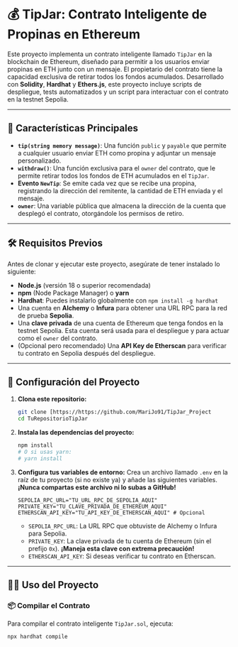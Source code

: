 

# 💰 TipJar: Contrato Inteligente de Propinas en Ethereum

Este proyecto implementa un contrato inteligente llamado `TipJar` en la blockchain de Ethereum, diseñado para permitir a los usuarios enviar propinas en ETH junto con un mensaje. El propietario del contrato tiene la capacidad exclusiva de retirar todos los fondos acumulados. Desarrollado con **Solidity**, **Hardhat** y **Ethers.js**, este proyecto incluye scripts de despliegue, tests automatizados y un script para interactuar con el contrato en la testnet Sepolia.

---

## 🌟 Características Principales

* **`tip(string memory message)`**: Una función `public` y `payable` que permite a cualquier usuario enviar ETH como propina y adjuntar un mensaje personalizado.
* **`withdraw()`**: Una función exclusiva para el `owner` del contrato, que le permite retirar todos los fondos de ETH acumulados en el `TipJar`.
* **Evento `NewTip`**: Se emite cada vez que se recibe una propina, registrando la dirección del remitente, la cantidad de ETH enviada y el mensaje.
* **`owner`**: Una variable pública que almacena la dirección de la cuenta que desplegó el contrato, otorgándole los permisos de retiro.

---

## 🛠️ Requisitos Previos

Antes de clonar y ejecutar este proyecto, asegúrate de tener instalado lo siguiente:

* **Node.js** (versión 18 o superior recomendada)
* **npm** (Node Package Manager) o **yarn**
* **Hardhat**: Puedes instalarlo globalmente con `npm install -g hardhat`
* Una cuenta en **Alchemy** o **Infura** para obtener una URL RPC para la red de prueba **Sepolia**.
* Una **clave privada** de una cuenta de Ethereum que tenga fondos en la testnet Sepolia. Esta cuenta será usada para el despliegue y para actuar como el `owner` del contrato.
* (Opcional pero recomendado) Una **API Key de Etherscan** para verificar tu contrato en Sepolia después del despliegue.

---

## 🚀 Configuración del Proyecto

1.  **Clona este repositorio:**
    ```bash
    git clone [https://https://github.com/MariJo91/TipJar_Project
    cd TuRepositorioTipJar
    ```

2.  **Instala las dependencias del proyecto:**
    ```bash
    npm install
    # O si usas yarn:
    # yarn install
    ```

3.  **Configura tus variables de entorno:**
    Crea un archivo llamado `.env` en la raíz de tu proyecto (si no existe ya) y añade las siguientes variables. **¡Nunca compartas este archivo ni lo subas a GitHub!**

    ```dotenv
    SEPOLIA_RPC_URL="TU_URL_RPC_DE_SEPOLIA_AQUI"
    PRIVATE_KEY="TU_CLAVE_PRIVADA_DE_ETHEREUM_AQUI"
    ETHERSCAN_API_KEY="TU_API_KEY_DE_ETHERSCAN_AQUI" # Opcional
    ```
    * `SEPOLIA_RPC_URL`: La URL RPC que obtuviste de Alchemy o Infura para Sepolia.
    * `PRIVATE_KEY`: La clave privada de tu cuenta de Ethereum (sin el prefijo `0x`). **¡Maneja esta clave con extrema precaución!**
    * `ETHERSCAN_API_KEY`: Si deseas verificar tu contrato en Etherscan.

---

## 👨‍💻 Uso del Proyecto

### 📦 Compilar el Contrato

Para compilar el contrato inteligente `TipJar.sol`, ejecuta:

```bash
npx hardhat compile
